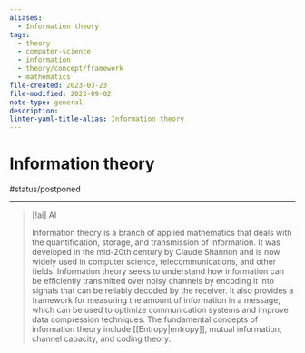 ```yaml
---
aliases:
  - Information theory
tags:
  - theory
  - computer-science
  - information
  - theory/concept/framework
  - mathematics
file-created: 2023-03-23
file-modified: 2023-09-02
note-type: general
description: 
linter-yaml-title-alias: Information theory
---
```


# Information theory

#status/postponed

---

> [!ai] AI
>
> Information theory is a branch of applied mathematics that deals with the quantification, storage, and transmission of information. It was developed in the mid-20th century by Claude Shannon and is now widely used in computer science, telecommunications, and other fields. Information theory seeks to understand how information can be efficiently transmitted over noisy channels by encoding it into signals that can be reliably decoded by the receiver. It also provides a framework for measuring the amount of information in a message, which can be used to optimize communication systems and improve data compression techniques. The fundamental concepts of information theory include [[Entropy|entropy]], mutual information, channel capacity, and coding theory.
